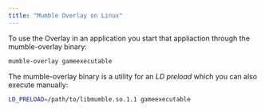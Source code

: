```yaml
---
title: "Mumble Overlay on Linux"
---
```


To use the Overlay in an application you start that appliaction through the mumble-overlay binary:

```bash
mumble-overlay gameexecutable
```

The mumble-overlay binary is a utility for an _LD preload_ which you can also execute manually:

```bash
LD_PRELOAD=/path/to/libmumble.so.1.1 gameexecutable
```
